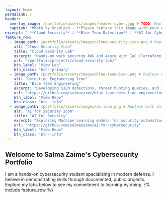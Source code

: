 ```yaml
---
layout: home
permalink: /
header:
  overlay_image: /portfolio/assets/images/header-cyber.jpg # TODO: Replace with a cool background image (Cybersecurity, cloud, etc.)
  caption: "Photo by Unsplash - **Please replace this image with your own!**"
excerpt: " **Cloud Security** | **Blue Team Detection** | **AI for Cybersecurity**"
feature_row:
  - image_path: /portfolio/assets/images/cloud-security-icon.png # Replace with a cloud icon
    alt: "Cloud Security Icon"
    title: "Cloud Security Lab"
    excerpt: "Hands-on work securing AWS and Azure with IaC (Terraform) and least-privilege policies."
    url: "/portfolio/projects/cloud-security-lab/"
    btn_label: "View Lab"
    btn_class: "btn--primary"
  - image_path: /portfolio/assets/images/blue-team-icon.png # Replace with a shield icon
    alt: "Detection Engineering Icon"
    title: "Blue Team Engineering"
    excerpt: "Developing SIEM detections, threat hunting queries, and incident response playbooks (Sigma/YARA)."
    url: "https://github.com/salmazaime/blue-team-detection-engineering"
    btn_label: "View Repo"
    btn_class: "btn--info"
  - image_path: /portfolio/assets/images/ai-icon.png # Replace with an AI icon
    alt: "AI for Security Icon"
    title: "AI for Security"
    excerpt: "Exploring Machine Learning models for security automation and anomaly detection."
    url: "https://github.com/salmazaime/ai-for-cybersecurity"
    btn_label: "View Repo"
    btn_class: "btn--info"
---
```


## Welcome to Salma Zaime's Cybersecurity Portfolio

I am a hands-on cybersecurity student specializing in modern defense. I believe in demonstrating skills through documented, public projects. Explore my labs below to see my commitment to learning by doing.
{% include feature_row %}
